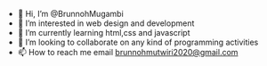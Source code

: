 - 👋 Hi, I’m @BrunnohMugambi
- 👀 I’m interested in web design and development
- 🌱 I’m currently learning html,css and javascript
- 💞️ I’m looking to collaborate on any kind of programming activities
- 📫 How to reach me email brunnohmutwiri2020@gmail.com

<!---
BrunnohMugambi/BrunnohMugambi is a ✨ special ✨ repository because its `README.md` (this file) appears on your GitHub profile.
You can click the Preview link to take a look at your changes.
--->

